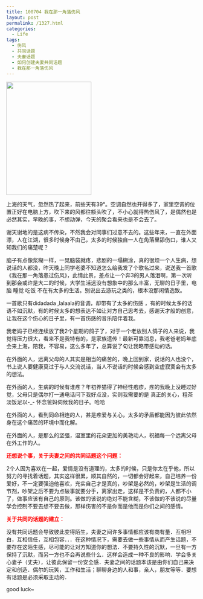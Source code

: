 ```yaml
---
title: 100704 我在那一角落伤风
layout: post
permalink: /1327.html
categories:
  - Life
tags:
  - 伤风
  - 共同话题
  - 夫妻话题
  - 如何创建夫妻共同话题
  - 我在那一角落伤风
---
```

[<img class="aligncenter size-medium wp-image-1328" title="sf" src="http://www.80aj.com/wp-content/uploads/2010/07/sf-225x300.jpg" alt="" width="225" height="300" />][1]

上海的天气，忽然热了起来，前些天有39°。空调自然也开得多了，家里空调的位置正好在电脑上方，吹下来的风都往额头吹了，不小心就得热伤风了，是偶然也是必然其实，早晚的事，不想动弹，今天的聚会看来也是不会去了。

谢天谢地的是这病不传染，不然我会对同事们过意不去的。这些年来，一直在外面漂，人在江湖，很多时候身不由己，太多的时候独自一人在角落里舔伤口，谁人又知我们的痛楚呢？

脑子有点像浆糊一样，一晃脑袋就疼，悲剧的一塌糊涂，真的很烦一个人生病，想说话的人都没，昨天晚上同学老婆不知道怎么给我发了个歌名过来，说送我一首歌《我在那一角落患过伤风》，此情此景，差点让一个奔3的男人落泪啊，第一次听到那会或许是大二的时候，大学生活远没有想象中的那么丰富，无聊的日子里，电脑 睡觉 吃饭 不在有太多的生活。别说出去游玩之类的，根本没那闲情逸致。

一首歌只有didadada ,lalaala的音调，却带有了太多的伤感 ，有的时候太多的话语不如沉默，有的时候太多的想表达不如让对方自己思考去，感谢天才般的创意，让我在这个伤心的日子里，有一首伤感的音乐陪伴着我。

我老妈子已经连续放了我2个星期的鸽子了，对于一个老放别人鸽子的人来说，我觉得压力很大，看来不是我特有的，是家族遗传！最新可靠消息，我老爸老妈年底会来上海，陪我，不容易，这么多年了，总算说了句让我略带感动的话。

在外面的人，远离父母的人其实是相当的痛苦的，晚上回到家，说话的人也没个，书上说人要健康莫过于与人交流说话，当人不说话的时候会感到空虚寂寞会有太多的想法。

在外面的人，生病的时候有谁疼？年初养猫得了神经性疱疹，疼的我晚上没睡过好觉，父母只是偶尔打一通电话问下我好点没，实则我需要的是 真正的关心，粗茶淡饭足以-_- 怀念爸妈伺候我的日子。哈哈

在外面的人，看到同命相连的人，甚是疼爱与关心，太多的矛盾都能因为彼此依然身在这个痛苦的环境中而化解。

在外面的人，是那么的坚强，温室里的花朵更加的美艳动人，祝福每一个远离父母在外工作的人。

**<span style="color: #ff0000;">还想说个事，关于夫妻之间的共同话题这个问题：</span>**

2个人因为喜欢在一起，爱情是没有道理的，太多的时候，只是你太在乎他，所以努力的寻找着话题，其实这样很累，顺其自然的，一切都会好起来，自己培养一份爱好，不一定要强迫他喜欢，充实自己才是真的，吵架是必然的，吵架是生活的调节剂，吵架之后不要为点破事就要分手，离家出走，这样是不负责的，人都不小了，做事应该有自己的原则。该做的该说的绝对不能含糊，不该做的不该说的尽量学会控制不要去想不要去做，那样伤害的不是你而是他而是你们之间的感情。

<span style="color: #ff0000;"><strong>关于共同的话题的建立：</strong></span>

没有共同话题会导致彼此变得陌生，夫妻之间许多事情都应该有商有量．互相坦白，互相信任，互相包容．．．在这种情况下，需要去做一些事情从而产生话题，不要存在这陌生感，尽可能的让对方知道你的想法．不要持久性的沉默，一旦有一方保持了沉默，而另一方也不会再说些什么．这样会造成一种不良的影响．学会多关心妻子（丈夫），让彼此保留一份安全感．夫妻之间的话题本该是由你们自己来决定和创造．偶尔的玩笑，工作和生活；聊聊身边的人和事，亲人，朋友等等．要想有话题是必须采取主动的．

good luck~

 [1]: http://www.80aj.com/wp-content/uploads/2010/07/sf.jpg